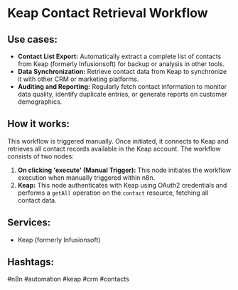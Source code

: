 # Keap Contact Retrieval Workflow

## Use cases:

*   **Contact List Export:** Automatically extract a complete list of contacts from Keap (formerly Infusionsoft) for backup or analysis in other tools.
*   **Data Synchronization:** Retrieve contact data from Keap to synchronize it with other CRM or marketing platforms.
*   **Auditing and Reporting:** Regularly fetch contact information to monitor data quality, identify duplicate entries, or generate reports on customer demographics.

## How it works:

This workflow is triggered manually. Once initiated, it connects to Keap and retrieves all contact records available in the Keap account. The workflow consists of two nodes:

1.  **On clicking 'execute' (Manual Trigger):** This node initiates the workflow execution when manually triggered within n8n.
2.  **Keap:** This node authenticates with Keap using OAuth2 credentials and performs a `getAll` operation on the `contact` resource, fetching all contact data.

## Services:

*   Keap (formerly Infusionsoft)

## Hashtags:

#n8n #automation #keap #crm #contacts

